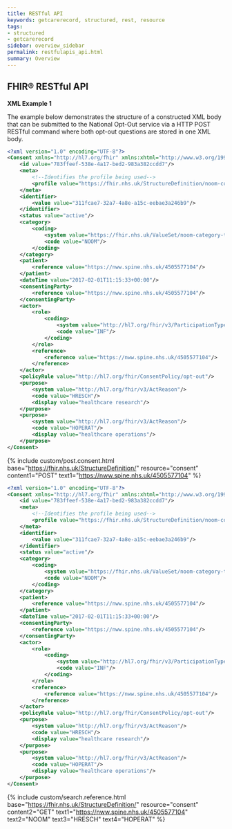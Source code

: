 ```yaml
---
title: RESTful API
keywords: getcarerecord, structured, rest, resource
tags:
- structured
- getcarerecord
sidebar: overview_sidebar
permalink: restfulapis_api.html
summary: Overview
---
```


## FHIR&reg; RESTful API ##


**XML Example 1**

The example below demonstrates the structure of a constructed XML body that can be submitted to the National Opt-Out service via a HTTP POST RESTful command where both opt-out questions are stored in one XML body.

```xml
<?xml version="1.0" encoding="UTF-8"?>
<Consent xmlns="http://hl7.org/fhir" xmlns:xhtml="http://www.w3.org/1999/xhtml" xmlns:xsi="http://www.w3.org/2001/XMLSchema-instance" xsi:schemaLocation="http://hl7.org/fhir ../Schemas/consent.xsd">
	<id value="783ffeef-538e-4a17-bed2-983a382ccdd7"/>
	<meta>
		<!--Identifies the profile being used-->
		<profile value="https://fhir.nhs.uk/StructureDefinition/noom-consent-1"/>
	</meta>
	<identifier>
		<value value="311fcae7-32a7-4a8e-a15c-eebae3a246b9"/>
	</identifier>
	<status value="active"/>
	<category>
		<coding>
			<system value="https://fhir.nhs.uk/ValueSet/noom-category-type-1"/>
			<code value="NOOM"/>
		</coding>
	</category>
    <patient>
    	<reference value="https://nww.spine.nhs.uk/4505577104"/> 
    </patient>
    <dateTime value="2017-02-01T11:15:33+00:00"/>
    <consentingParty>
    	<reference value="https://nww.spine.nhs.uk/4505577104"/>
    </consentingParty>
    <actor>
        <role>
            <coding>
                <system value="http://hl7.org/fhir/v3/ParticipationType"/>
                <code value="INF"/> 
            </coding>
        </role>
        <reference>
            <reference value="https://nww.spine.nhs.uk/4505577104"/>
        </reference>
    </actor>
    <policyRule value="http://hl7.org/fhir/ConsentPolicy/opt-out"/>
    <purpose> 
        <system value="http://hl7.org/fhir/v3/ActReason"/> 
        <code value="HRESCH"/>
        <display value="healthcare research"/>
    </purpose>
    <purpose> 
        <system value="http://hl7.org/fhir/v3/ActReason"/> 
        <code value="HOPERAT"/> 
        <display value="healthcare operations"/>
    </purpose>
</Consent>
```

{% include custom/post.consent.html base="https://fhir.nhs.uk/StructureDefinition/" resource="consent" content1="POST" text1="https://nww.spine.nhs.uk/4505577104" %}

```xml
<?xml version="1.0" encoding="UTF-8"?>
<Consent xmlns="http://hl7.org/fhir" xmlns:xhtml="http://www.w3.org/1999/xhtml" xmlns:xsi="http://www.w3.org/2001/XMLSchema-instance" xsi:schemaLocation="http://hl7.org/fhir ../Schemas/consent.xsd">
	<id value="783ffeef-538e-4a17-bed2-983a382ccdd7"/>
	<meta>
		<!--Identifies the profile being used-->
		<profile value="https://fhir.nhs.uk/StructureDefinition/noom-consent-1"/>
	</meta>
	<identifier>
		<value value="311fcae7-32a7-4a8e-a15c-eebae3a246b9"/>
	</identifier>
	<status value="active"/>
	<category>
		<coding>
			<system value="https://fhir.nhs.uk/ValueSet/noom-category-type-1"/>
			<code value="NOOM"/>
		</coding>
	</category>
    <patient>
    	<reference value="https://nww.spine.nhs.uk/4505577104"/> 
    </patient>
    <dateTime value="2017-02-01T11:15:33+00:00"/>
    <consentingParty>
    	<reference value="https://nww.spine.nhs.uk/4505577104"/>
    </consentingParty>
    <actor>
        <role>
            <coding>
                <system value="http://hl7.org/fhir/v3/ParticipationType"/>
                <code value="INF"/> 
            </coding>
        </role>
        <reference>
            <reference value="https://nww.spine.nhs.uk/4505577104"/>
        </reference>
    </actor>
    <policyRule value="http://hl7.org/fhir/ConsentPolicy/opt-out"/>
    <purpose> 
        <system value="http://hl7.org/fhir/v3/ActReason"/> 
        <code value="HRESCH"/>
        <display value="healthcare research"/>
    </purpose>
    <purpose> 
        <system value="http://hl7.org/fhir/v3/ActReason"/> 
        <code value="HOPERAT"/> 
        <display value="healthcare operations"/>
    </purpose>
</Consent>
```

{% include custom/search.reference.html base="https://fhir.nhs.uk/StructureDefinition/" resource="consent" content2="GET" text1="https://nww.spine.nhs.uk/4505577104" text2="NOOM" text3="HRESCH" text4="HOPERAT" %}

